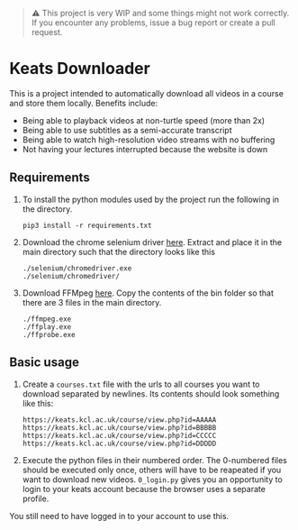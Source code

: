 
> :warning: This project is very WIP and some things might not work correctly. If you encounter any problems, issue a bug report or create a pull request.

# Keats Downloader
This is a project intended to automatically download all videos in a course and store them locally. Benefits include:
- Being able to playback videos at non-turtle speed (more than 2x)
- Being able to use subtitles as a semi-accurate transcript
- Being able to watch high-resolution video streams with no buffering
- Not having your lectures interrupted because the website is down

## Requirements
1. To install the python modules used by the project run the following in the directory.
	```
	pip3 install -r requirements.txt
	```

2. Download the chrome selenium driver [here](https://sites.google.com/a/chromium.org/chromedriver/downloads). Extract and place it in the main directory such that the directory looks like this
	```
	./selenium/chromedriver.exe
	./selenium/chromedriver/
	```

3. Download FFMpeg [here](https://github.com/BtbN/FFmpeg-Builds/releases). Copy the contents of the bin folder so that there are 3 files in the main directory.
	```
	./ffmpeg.exe
	./ffplay.exe
	./ffprobe.exe
	```

## Basic usage
1. Create a `courses.txt` file with the urls to all courses you want to download separated by newlines. Its contents should look something like this:
	```
	https://keats.kcl.ac.uk/course/view.php?id=AAAAA
	https://keats.kcl.ac.uk/course/view.php?id=BBBBB
	https://keats.kcl.ac.uk/course/view.php?id=CCCCC
	https://keats.kcl.ac.uk/course/view.php?id=DDDDD
	```
2. Execute the python files in their numbered order. The 0-numbered files should be executed only once, others will have to be reapeated if you want to download new videos. `0_login.py` gives you an opportunity to login to your keats account because the browser uses a separate profile.

You still need to have logged in to your account to use this.
